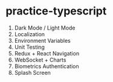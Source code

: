 # practice-typescript

1. Dark Mode / Light Mode
2. Localization
3. Environment Variables
4. Unit Testing
5. Redux + React Navigation
6. WebSocket + Charts
7. Biometrics Authentication
8. Splash Screen
